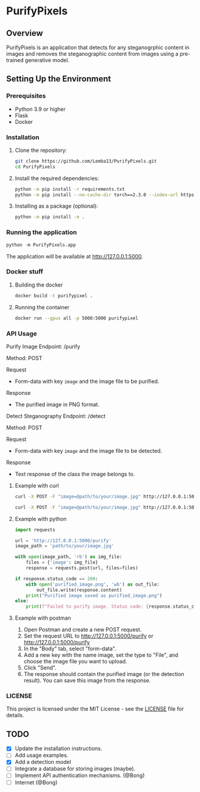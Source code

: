 # PurifyPixels

## Overview
PurifyPixels is an application that detects for any steganogrphic content in images and removes the steganographic content from images using a pre-trained generative model.

## Setting Up the Environment

### Prerequisites
- Python 3.9 or higher
- Flask
- Docker 

### Installation
1. Clone the repository:
   ```bash
   git clone https://github.com/Lemba13/PurifyPixels.git
   cd PurifyPixels
   ```
2. Install the required dependencies:
    ```bash
    python -m pip install -r requirements.txt
    python -m pip install --no-cache-dir torch==2.3.0 --index-url https://download.pytorch.org/whl/cu121
    ```
3. Installing as a package (optional):
    ```bash
    python -m pip install -e .
    ```

### Running the application
```python
python -m PurifyPixels.app
```

The application will be available at http://127.0.0.1:5000.

### Docker stuff
1. Building the docker
    ```bash
    docker build -t purifypixel .
    ```
2. Running the container
    ```bash
    docker run --gpus all -p 5000:5000 purifypixel
    ```

### API Usage
Purify Image
Endpoint: /purify

Method: POST

Request
* Form-data with key `image` and the image file to be purified.

Response
* The purified image in PNG format.


Detect Steganography
Endpoint: /detect

Method: POST

Request
* Form-data with key `image` and the image file to be detected.

Response
* Text response of the class the image belongs to.


1. Example with curl
    ```bash
    curl -X POST -F "image=@path/to/your/image.jpg" http://127.0.0.1:5000/purify --output purified_image.png
    ```

    ```bash
    curl -X POST -F "image=@path/to/your/image.jpg" http://127.0.0.1:5000/detect
    ```

2. Example with python
    ```python
    import requests

    url = 'http://127.0.0.1:5000/purify'
    image_path = 'path/to/your/image.jpg'

    with open(image_path, 'rb') as img_file:
        files = {'image': img_file}
        response = requests.post(url, files=files)

    if response.status_code == 200:
        with open('purified_image.png', 'wb') as out_file:
            out_file.write(response.content)
        print("Purified image saved as purified_image.png")
    else:
        print(f"Failed to purify image. Status code: {response.status_code}")

    ```

3. Example with postman
    1. Open Postman and create a new POST request.
    2. Set the request URL to http://127.0.0.1:5000/purify or http://127.0.0.1:5000/purify
    3. In the "Body" tab, select "form-data".
    4. Add a new key with the name image, set the type to "File", and choose the image file you want to upload.
    5. Click "Send".
    6. The response should contain the purified image (or the detection result). You can save this image from the response.

### LICENSE
This project is licensed under the MIT License - see the [LICENSE](LICENSE) file for details.

## TODO
- [x] Update the installation instructions.
- [ ] Add usage examples.
- [x] Add a detection model
- [ ] Integrate a database for storing images (maybe).
- [ ] Implement API authentication mechanisms. (@Bong)
- [ ] Internet (@Bong)
